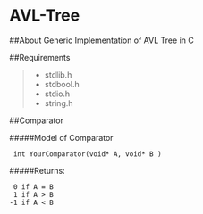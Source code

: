 # AVL-Tree

##About
 Generic Implementation of  AVL Tree in C

##Requirements
> * stdlib.h
> * stdbool.h
> * stdio.h
> * string.h

##Comparator

#####Model of Comparator
   ``` 
    int YourComparator(void* A, void* B )
   ```
#####Returns:
  ```
   0 if A = B
   1 if A > B
  -1 if A < B
  ```
    
    